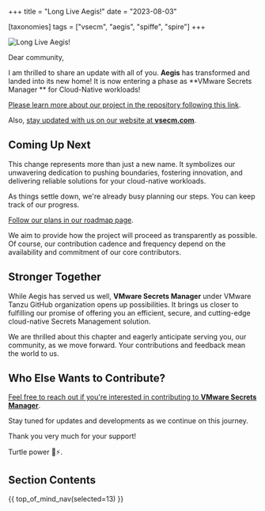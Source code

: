 +++
title = "Long Live Aegis!"
date = "2023-08-03"

[taxonomies]
tags = ["vsecm", "aegis", "spiffe", "spire"]
+++

![Long Live Aegis!](/images/size/w1200/2024/03/aegis.png)

Dear community,

I am thrilled to share an update with all of you. **Aegis** has transformed and
landed into its new home! It is now entering a phase as **VMware Secrets Manager
** for Cloud-Native workloads!

[Please learn more about our project in the repository 
following this link](https://github.com/vmware-tanzu/secrets-manager).

Also, [stay updated with us on our website at **vsecm.com**](https://vsecm.com/).

## Coming Up Next

This change represents more than just a new name. It symbolizes our unwavering
dedication to pushing boundaries, fostering innovation, and delivering reliable
solutions for your cloud-native workloads.

As things settle down, we're already busy planning our steps. You can keep track
of our progress. 

[Follow our plans in our roadmap page](https://vsecm.com/docs/roadmap/).

We aim to provide how the project will proceed as transparently as possible. Of
course, our contribution cadence and frequency depend on the availability and
commitment of our core contributors.

## Stronger Together

While Aegis has served us well, **VMware Secrets Manager** under VMware Tanzu
GitHub organization opens up possibilities. It brings us closer to fulfilling
our promise of offering you an efficient, secure, and cutting-edge cloud-native
Secrets Management solution.

We are thrilled about this chapter and eagerly anticipate serving you, our
community, as we move forward. Your contributions and feedback mean the world to
us.

## Who Else Wants to Contribute?

[Feel free to reach out if you're interested in contributing to **VMware Secrets
Manager**](https://vsecm.com/docs/community/).

Stay tuned for updates and developments as we continue on this journey.

Thank you very much for your support!

Turtle power 🐢⚡️.

## Section Contents

{{ top_of_mind_nav(selected=13) }}
